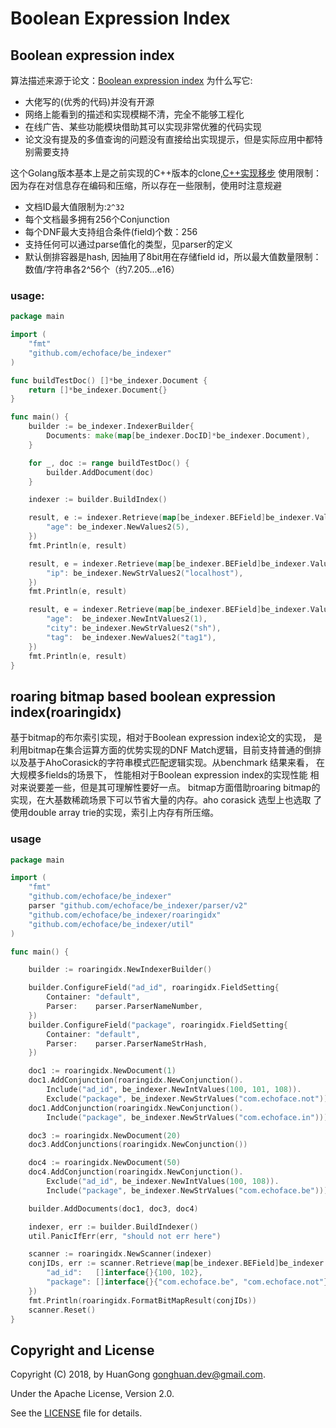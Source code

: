 # Boolean Expression Index

## Boolean expression index
算法描述来源于论文：[Boolean expression index](https://theory.stanford.edu/~sergei/papers/vldb09-indexing.pdf)
为什么写它:
- 大佬写的(优秀的代码)并没有开源
- 网络上能看到的描述和实现模糊不清，完全不能够工程化
- 在线广告、某些功能模块借助其可以实现非常优雅的代码实现
- 论文没有提及的多值查询的问题没有直接给出实现提示，但是实际应用中都特别需要支持

这个Golang版本基本上是之前实现的C++版本的clone,[C++实现移步](https://github.com/echoface/ltio/blob/master/components/boolean_indexer)
使用限制：
因为存在对信息存在编码和压缩，所以存在一些限制，使用时注意规避
- 文档ID最大值限制为:`2^32`
- 每个文档最多拥有256个Conjunction
- 每个DNF最大支持组合条件(field)个数：256
- 支持任何可以通过parse值化的类型，见parser的定义
- 默认倒排容器是hash, 因抽用了8bit用在存储field id，所以最大值数量限制：数值/字符串各2^56个（约7.205...e16）

### usage:

```go
package main

import (
	"fmt"
	"github.com/echoface/be_indexer"
)

func buildTestDoc() []*be_indexer.Document {
	return []*be_indexer.Document{}
}

func main() {
	builder := be_indexer.IndexerBuilder{
		Documents: make(map[be_indexer.DocID]*be_indexer.Document),
	}

	for _, doc := range buildTestDoc() {
		builder.AddDocument(doc)
	}

	indexer := builder.BuildIndex()

	result, e := indexer.Retrieve(map[be_indexer.BEField]be_indexer.Values{
		"age": be_indexer.NewValues2(5),
	})
	fmt.Println(e, result)

	result, e = indexer.Retrieve(map[be_indexer.BEField]be_indexer.Values{
		"ip": be_indexer.NewStrValues2("localhost"),
	})
	fmt.Println(e, result)

	result, e = indexer.Retrieve(map[be_indexer.BEField]be_indexer.Values{
		"age":  be_indexer.NewIntValues2(1),
		"city": be_indexer.NewStrValues2("sh"),
		"tag":  be_indexer.NewValues2("tag1"),
	})
	fmt.Println(e, result)
}
```


## roaring bitmap based boolean expression index(roaringidx)
基于bitmap的布尔索引实现，相对于Boolean expression index论文的实现， 是利用bitmap在集合运算方面的优势实现的DNF Match逻辑，目前支持普通的倒排
以及基于AhoCorasick的字符串模式匹配逻辑实现。从benchmark 结果来看， 在大规模多fields的场景下， 性能相对于Boolean expression index的实现性能
相对来说要差一些，但是其可理解性要好一点。 bitmap方面借助roaring bitmap的实现，在大基数稀疏场景下可以节省大量的内存。aho corasick 选型上也选取
了使用double array trie的实现，索引上内存有所压缩。

### usage
```go
package main

import (
	"fmt"
	"github.com/echoface/be_indexer"
	parser "github.com/echoface/be_indexer/parser/v2"
	"github.com/echoface/be_indexer/roaringidx"
	"github.com/echoface/be_indexer/util"
)

func main() {

	builder := roaringidx.NewIndexerBuilder()

	builder.ConfigureField("ad_id", roaringidx.FieldSetting{
		Container: "default",
		Parser:    parser.ParserNameNumber,
	})
	builder.ConfigureField("package", roaringidx.FieldSetting{
		Container: "default",
		Parser:    parser.ParserNameStrHash,
	})

	doc1 := roaringidx.NewDocument(1)
	doc1.AddConjunction(roaringidx.NewConjunction().
		Include("ad_id", be_indexer.NewIntValues(100, 101, 108)).
		Exclude("package", be_indexer.NewStrValues("com.echoface.not")))
	doc1.AddConjunction(roaringidx.NewConjunction().
		Include("package", be_indexer.NewStrValues("com.echoface.in")))

	doc3 := roaringidx.NewDocument(20)
	doc3.AddConjunctions(roaringidx.NewConjunction())

	doc4 := roaringidx.NewDocument(50)
	doc4.AddConjunction(roaringidx.NewConjunction().
		Exclude("ad_id", be_indexer.NewIntValues(100, 108)).
		Include("package", be_indexer.NewStrValues("com.echoface.be")))

	builder.AddDocuments(doc1, doc3, doc4)

	indexer, err := builder.BuildIndexer()
	util.PanicIfErr(err, "should not err here")

	scanner := roaringidx.NewScanner(indexer)
	conjIDs, err := scanner.Retrieve(map[be_indexer.BEField]be_indexer.Values{
		"ad_id":   []interface{}{100, 102},
		"package": []interface{}{"com.echoface.be", "com.echoface.not"},
	})
	fmt.Println(roaringidx.FormatBitMapResult(conjIDs))
	scanner.Reset()
}
```


## Copyright and License

Copyright (C) 2018, by HuanGong [gonghuan.dev@gmail.com](mailto:gonghuan.dev@gmail.com).

Under the Apache License, Version 2.0.

See the [LICENSE](LICENSE) file for details.
